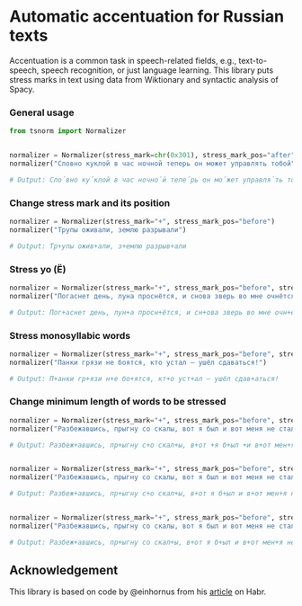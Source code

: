 # Automatic accentuation for Russian texts

Accentuation is a common task in speech-related fields, e.g., text-to-speech, speech recognition, or just language learning. This library puts stress marks in text using data from Wiktionary and syntactic analysis of Spacy.

### General usage
```Python
from tsnorm import Normalizer


normalizer = Normalizer(stress_mark=chr(0x301), stress_mark_pos="after")
normalizer("Словно куклой в час ночной теперь он может управлять тобой")

# Output: Сло́вно ку́клой в час ночно́й тепе́рь он мо́жет управля́ть тобо́й
```

### Change stress mark and its position
```Python
normalizer = Normalizer(stress_mark="+", stress_mark_pos="before")
normalizer("Трупы оживали, землю разрывали")

# Output: Тр+упы ожив+али, з+емлю разрыв+али
```

### Stress yo (Ё)
```Python
normalizer = Normalizer(stress_mark="+", stress_mark_pos="before", stress_yo=True)
normalizer("Погаснет день, луна проснётся, и снова зверь во мне очнётся")

# Output: Пог+аснет день, лун+а просн+ётся, и сн+ова зверь во мне очн+ётся
```

### Stress monosyllabic words
```Python
normalizer = Normalizer(stress_mark="+", stress_mark_pos="before", stress_monosyllabic=True)
normalizer("Панки грязи не боятся, кто устал — ушёл сдаваться!")

# Output: П+анки гр+язи н+е бо+ятся, кт+о уст+ал — ушёл сдав+аться!
```

### Change minimum length of words to be stressed
```Python
normalizer = Normalizer(stress_mark="+", stress_mark_pos="before", stress_monosyllabic=True)
normalizer("Разбежавшись, прыгну со скалы, вот я был и вот меня не стало")

# Output: Разбеж+авшись, пр+ыгну с+о скал+ы, в+от +я б+ыл +и в+от мен+я н+е ст+ало


normalizer = Normalizer(stress_mark="+", stress_mark_pos="before", stress_monosyllabic=True, min_word_len=2)
normalizer("Разбежавшись, прыгну со скалы, вот я был и вот меня не стало")

# Output: Разбеж+авшись, пр+ыгну с+о скал+ы, в+от я б+ыл и в+от мен+я н+е ст+ало


normalizer = Normalizer(stress_mark="+", stress_mark_pos="before", stress_monosyllabic=True, min_word_len=3)
normalizer("Разбежавшись, прыгну со скалы, вот я был и вот меня не стало")

# Output: Разбеж+авшись, пр+ыгну со скал+ы, в+от я б+ыл и в+от мен+я не ст+ало
```

## Acknowledgement

This library is based on code by @einhornus from his [article](https://habr.com/ru/articles/575100/) on Habr.
